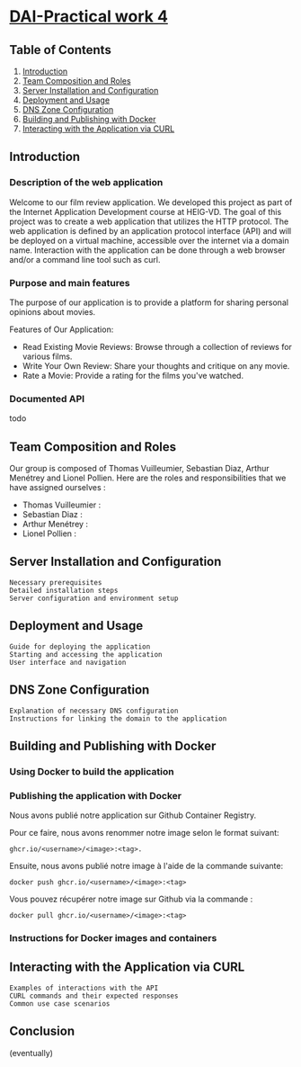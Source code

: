 # <u>DAI-Practical work 4</u>

## Table of Contents
1. [Introduction](#introduction)
2. [Team Composition and Roles](#team-composition-and-roles)
3. [Server Installation and Configuration](#server-installation-and-configuration)
4. [Deployment and Usage](#deployment-and-usage)
5. [DNS Zone Configuration](#dns-zone-configuration)
6. [Building and Publishing with Docker](#building-and-publishing-with-docker)
7. [Interacting with the Application via CURL](#interacting-with-the-application-via-curl)

## Introduction

### Description of the web application
Welcome to our film review application. We developed this project as part of the Internet Application Development course at HEIG-VD. The goal of this project was to create a web application that utilizes the HTTP protocol. The web application is defined by an application protocol interface (API) and will be deployed on a virtual machine, accessible over the internet via a domain name. Interaction with the application can be done through a web browser and/or a command line tool such as curl.

### Purpose and main features
The purpose of our application is to provide a platform for sharing personal opinions about movies.

Features of Our Application:
- Read Existing Movie Reviews: Browse through a collection of reviews for various films.
- Write Your Own Review: Share your thoughts and critique on any movie.
- Rate a Movie: Provide a rating for the films you've watched.

### Documented API
todo

## Team Composition and Roles
Our group is composed of Thomas Vuilleumier, Sebastian Diaz, Arthur Menétrey and Lionel Pollien. Here are the roles and responsibilities that we have assigned ourselves :

- Thomas Vuilleumier :
- Sebastian Diaz : 
- Arthur Menétrey :
- Lionel Pollien :

## Server Installation and Configuration
    Necessary prerequisites
    Detailed installation steps
    Server configuration and environment setup

## Deployment and Usage
    Guide for deploying the application
    Starting and accessing the application
    User interface and navigation

## DNS Zone Configuration
    Explanation of necessary DNS configuration
    Instructions for linking the domain to the application

## Building and Publishing with Docker
### Using Docker to build the application
### Publishing the application with Docker
Nous avons publié notre application sur Github Container Registry. <URL>

Pour ce faire, nous avons renommer notre image selon le format suivant: 
```
ghcr.io/<username>/<image>:<tag>. 
```

Ensuite, nous avons publié notre image à l'aide de la commande suivante:
```
docker push ghcr.io/<username>/<image>:<tag> 
```

Vous pouvez récupérer notre image sur Github via la commande :
```
docker pull ghcr.io/<username>/<image>:<tag>
```
### Instructions for Docker images and containers

## Interacting with the Application via CURL
    Examples of interactions with the API
    CURL commands and their expected responses
    Common use case scenarios

## Conclusion
(eventually)